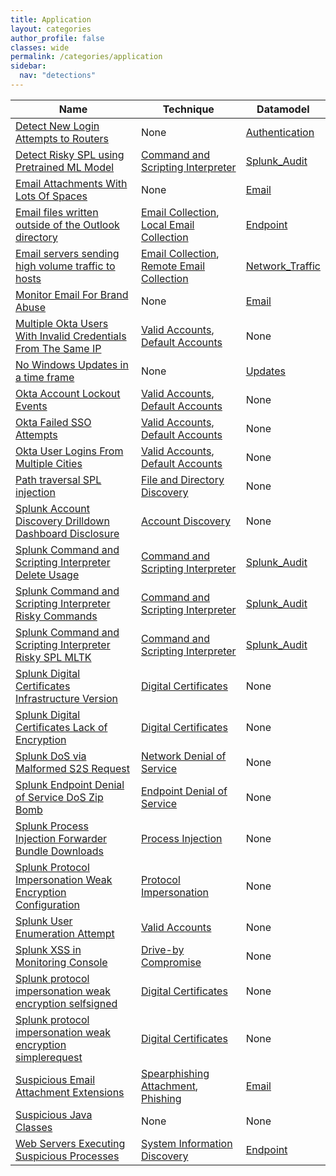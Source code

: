 ```yaml
---
title: Application
layout: categories
author_profile: false
classes: wide
permalink: /categories/application
sidebar:
  nav: "detections"
---
```


| Name    | Technique | Datamodel |
| --------| --------- |------------|
| [Detect New Login Attempts to Routers](/application/bce3ed7c-9b1f-42a0-abdf-d8b123a34836/) |  None | [Authentication](https://docs.splunk.com/Documentation/CIM/latest/User/Authentication) |
| [Detect Risky SPL using Pretrained ML Model](/application/b4aefb5f-1037-410d-a149-1e091288ba33/) | [Command and Scripting Interpreter](/tags/#command-and-scripting-interpreter) | [Splunk_Audit](https://docs.splunk.com/Documentation/CIM/latest/User/SplunkAudit) |
| [Email Attachments With Lots Of Spaces](/application/56e877a6-1455-4479-ada6-0550dc1e22f8/) |  None | [Email](https://docs.splunk.com/Documentation/CIM/latest/User/Email) |
| [Email files written outside of the Outlook directory](/application/8d52cf03-ba25-4101-aa78-07994aed4f74/) | [Email Collection](/tags/#email-collection), [Local Email Collection](/tags/#local-email-collection) | [Endpoint](https://docs.splunk.com/Documentation/CIM/latest/User/Endpoint) |
| [Email servers sending high volume traffic to hosts](/application/7f5fb3e1-4209-4914-90db-0ec21b556378/) | [Email Collection](/tags/#email-collection), [Remote Email Collection](/tags/#remote-email-collection) | [Network_Traffic](https://docs.splunk.com/Documentation/CIM/latest/User/NetworkTraffic) |
| [Monitor Email For Brand Abuse](/application/b2ea1f38-3a3e-4b8a-9cf1-82760d86a6b8/) |  None | [Email](https://docs.splunk.com/Documentation/CIM/latest/User/Email) |
| [Multiple Okta Users With Invalid Credentials From The Same IP](/application/19cba45f-cad3-4032-8911-0c09e0444552/) | [Valid Accounts](/tags/#valid-accounts), [Default Accounts](/tags/#default-accounts) |  None |
| [No Windows Updates in a time frame](/application/1a77c08c-2f56-409c-a2d3-7d64617edd4f/) |  None | [Updates](https://docs.splunk.com/Documentation/CIM/latest/User/Updates) |
| [Okta Account Lockout Events](/application/62b70968-a0a5-4724-8ac4-67871e6f544d/) | [Valid Accounts](/tags/#valid-accounts), [Default Accounts](/tags/#default-accounts) |  None |
| [Okta Failed SSO Attempts](/application/371a6545-2618-4032-ad84-93386b8698c5/) | [Valid Accounts](/tags/#valid-accounts), [Default Accounts](/tags/#default-accounts) |  None |
| [Okta User Logins From Multiple Cities](/application/7594fa07-9f34-4d01-81cc-d6af6a5db9e8/) | [Valid Accounts](/tags/#valid-accounts), [Default Accounts](/tags/#default-accounts) |  None |
| [Path traversal SPL injection](/application/dfe55688-82ed-4d24-a21b-ed8f0e0fda99/) | [File and Directory Discovery](/tags/#file-and-directory-discovery) |  None |
| [Splunk Account Discovery Drilldown Dashboard Disclosure](/application/f844c3f6-fd99-43a2-ba24-93e35fe84be6/) | [Account Discovery](/tags/#account-discovery) |  None |
| [Splunk Command and Scripting Interpreter Delete Usage](/application/8d3d5d5e-ca43-42be-aa1f-bc64375f6b04/) | [Command and Scripting Interpreter](/tags/#command-and-scripting-interpreter) | [Splunk_Audit](https://docs.splunk.com/Documentation/CIM/latest/User/SplunkAudit) |
| [Splunk Command and Scripting Interpreter Risky Commands](/application/1cf58ae1-9177-40b8-a26c-8966040f11ae/) | [Command and Scripting Interpreter](/tags/#command-and-scripting-interpreter) | [Splunk_Audit](https://docs.splunk.com/Documentation/CIM/latest/User/SplunkAudit) |
| [Splunk Command and Scripting Interpreter Risky SPL MLTK](/application/19d0146c-2eae-4e53-8d39-1198a78fa9ca/) | [Command and Scripting Interpreter](/tags/#command-and-scripting-interpreter) | [Splunk_Audit](https://docs.splunk.com/Documentation/CIM/latest/User/SplunkAudit) |
| [Splunk Digital Certificates Infrastructure Version](/application/3c162281-7edb-4ebc-b9a4-5087aaf28fa7/) | [Digital Certificates](/tags/#digital-certificates) |  None |
| [Splunk Digital Certificates Lack of Encryption](/application/386a7ebc-737b-48cf-9ca8-5405459ed508/) | [Digital Certificates](/tags/#digital-certificates) |  None |
| [Splunk DoS via Malformed S2S Request](/application/fc246e56-953b-40c1-8634-868f9e474cbd/) | [Network Denial of Service](/tags/#network-denial-of-service) |  None |
| [Splunk Endpoint Denial of Service DoS Zip Bomb](/application/b237d393-2f57-4531-aad7-ad3c17c8b041/) | [Endpoint Denial of Service](/tags/#endpoint-denial-of-service) |  None |
| [Splunk Process Injection Forwarder Bundle Downloads](/application/8ea57d78-1aac-45d2-a913-0cd603fb6e9e/) | [Process Injection](/tags/#process-injection) |  None |
| [Splunk Protocol Impersonation Weak Encryption Configuration](/application/900892bf-70a9-4787-8c99-546dd98ce461/) | [Protocol Impersonation](/tags/#protocol-impersonation) |  None |
| [Splunk User Enumeration Attempt](/application/25625cb4-1c4d-4463-b0f9-7cb462699cde/) | [Valid Accounts](/tags/#valid-accounts) |  None |
| [Splunk XSS in Monitoring Console](/application/b11accac-6fa3-4103-8a1a-7210f1a67087/) | [Drive-by Compromise](/tags/#drive-by-compromise) |  None |
| [Splunk protocol impersonation weak encryption selfsigned](/application/c76c7a2e-df49-414a-bb36-dce2683770de/) | [Digital Certificates](/tags/#digital-certificates) |  None |
| [Splunk protocol impersonation weak encryption simplerequest](/application/839d12a6-b119-4d44-ac4f-13eed95412c8/) | [Digital Certificates](/tags/#digital-certificates) |  None |
| [Suspicious Email Attachment Extensions](/application/473bd65f-06ca-4dfe-a2b8-ba04ab4a0084/) | [Spearphishing Attachment](/tags/#spearphishing-attachment), [Phishing](/tags/#phishing) | [Email](https://docs.splunk.com/Documentation/CIM/latest/User/Email) |
| [Suspicious Java Classes](/application/6ed33786-5e87-4f55-b62c-cb5f1168b831/) |  None |  None |
| [Web Servers Executing Suspicious Processes](/application/ec3b7601-689a-4463-94e0-c9f45638efb9/) | [System Information Discovery](/tags/#system-information-discovery) | [Endpoint](https://docs.splunk.com/Documentation/CIM/latest/User/Endpoint) |